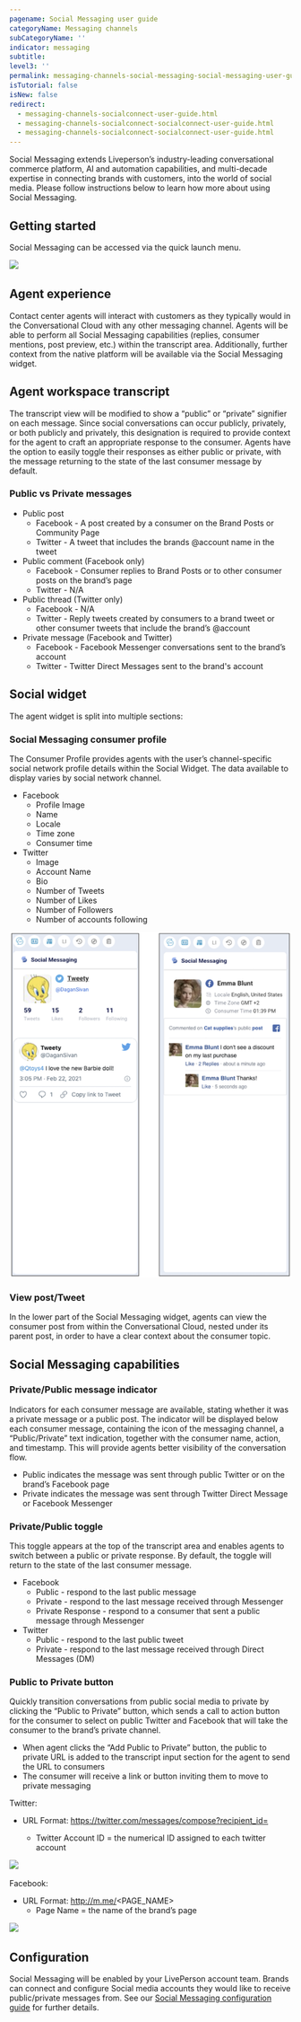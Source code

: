 ```yaml
---
pagename: Social Messaging user guide
categoryName: Messaging channels
subCategoryName: ''
indicator: messaging
subtitle:
level3: ''
permalink: messaging-channels-social-messaging-social-messaging-user-guide.html
isTutorial: false
isNew: false
redirect:
  - messaging-channels-socialconnect-user-guide.html
  - messaging-channels-socialconnect-socialconnect-user-guide.html
  - messaging-channels-socialconnect-socialconnect-user-guide.html
---
```

Social Messaging extends Liveperson’s industry-leading conversational commerce platform, AI and automation capabilities, and multi-decade expertise in connecting brands with customers, into the world of social media. Please follow instructions below to learn how more about using Social Messaging.

## Getting started

Social Messaging can be accessed via the quick launch menu.

![](img/Quick_launch_man_workspace1.png)

## Agent experience

Contact center agents will interact with customers as they typically would in the Conversational Cloud with any other messaging channel. Agents will be able to perform all Social Messaging capabilities (replies, consumer mentions, post preview, etc.) within the transcript area. Additionally, further context from the native platform will be available via the Social Messaging widget.

## Agent workspace transcript

The transcript view will be modified to show a “public” or “private” signifier on each message.  Since social conversations can occur publicly, privately, or both publicly and privately, this designation is required to provide context for the agent to craft an appropriate response to the consumer. Agents have the option to easily toggle their responses as either public or private, with the message returning to the state of the last consumer message by default. 

### Public vs Private messages

* Public post
  * Facebook - A post created by a consumer on the Brand Posts or Community Page
  * Twitter - A tweet that includes the brands @account name in the tweet
* Public comment (Facebook only)
  * Facebook - Consumer replies to Brand Posts or to other consumer posts on the brand’s page
  * Twitter - N/A
* Public thread (Twitter only)
  * Facebook - N/A
  * Twitter - Reply tweets created by consumers to a brand tweet or other consumer tweets that include the brand’s @account
* Private message (Facebook and Twitter)
  * Facebook - Facebook Messenger conversations sent to the brand’s account
  * Twitter - Twitter Direct Messages sent to the brand's account

## Social widget

The agent widget is split into multiple sections:

### Social Messaging consumer profile

The Consumer Profile provides agents with the user’s channel-specific social network profile details within the Social Widget. The data available to display varies by social network channel.

* Facebook
  * Profile Image
  * Name
  * Locale
  * Time zone
  * Consumer time
* Twitter
  * Image
  * Account Name
  * Bio
  * Number of Tweets
  * Number of Likes
  * Number of Followers
  * Number of accounts following
 
![](img/socialconnect-user-guide-7.png) 

### View post/Tweet

In the lower part of the Social Messaging widget, agents can view the consumer post from within the Conversational Cloud, nested under its parent post, in order to have a clear context about the consumer topic.

## Social Messaging capabilities

### Private/Public message indicator 

Indicators for each consumer message are available, stating whether it was a private message or a public post. The indicator will be displayed below each consumer message, containing the icon of the messaging channel, a “Public/Private” text indication, together with the consumer name, action, and timestamp. This will provide agents better visibility of the conversation flow.

* Public indicates the message was sent through public Twitter or on the brand’s Facebook page
* Private indicates the message was sent through Twitter Direct Message or Facebook Messenger

### Private/Public toggle

This toggle appears at the top of the transcript area and enables agents to switch between a public or private response. By default, the toggle will return to the state of the last consumer message. 

* Facebook
  * Public - respond to the last public message
  * Private - respond to the last message received through Messenger
  * Private Response - respond to a consumer that sent a public message through Messenger
* Twitter
  * Public - respond to the last public tweet
  * Private - respond to the last message received through Direct Messages (DM)

### Public to Private button

Quickly transition conversations from public social media to private by clicking the “Public to Private” button, which sends a call to action button for the consumer to select on public Twitter and Facebook that will take the consumer to the brand’s private channel. 

* When agent clicks the “Add Public to Private” button, the public to private URL is added to the transcript input section for the agent to send the URL to consumers
* The consumer will receive a link or button inviting them to move to private messaging 

Twitter:

* URL Format: https://twitter.com/messages/compose?recipient_id=<Twitter Account ID>
  * Twitter Account ID = the numerical ID assigned to each twitter account

![](img/socialconnect-user-guide-12.png)

Facebook:

* URL Format: http://m.me/<PAGE_NAME>
  * Page Name = the name of the brand’s page

![](img/socialconnect-user-guide-14.png)


## Configuration

Social Messaging will be enabled by your LivePerson account team. Brands can connect and configure Social media accounts they would like to receive public/private messages from. See our [Social Messaging configuration guide](messaging-channels-social-messaging-social-messaging-configuration-guide.html) for further details. 
